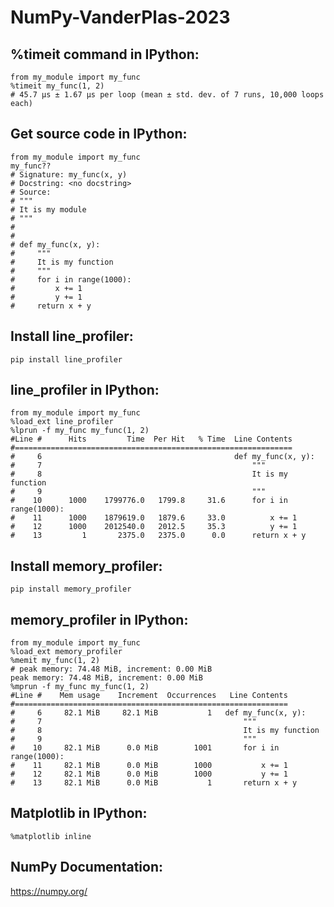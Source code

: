 # NumPy-VanderPlas-2023

## %timeit command in IPython:
```ipython
from my_module import my_func
%timeit my_func(1, 2)
# 45.7 µs ± 1.67 µs per loop (mean ± std. dev. of 7 runs, 10,000 loops each)
```

## Get source code in IPython:
```ipython
from my_module import my_func
my_func??
# Signature: my_func(x, y)
# Docstring: <no docstring>
# Source:   
# """
# It is my module
# """
#
#
# def my_func(x, y):
#     """
#     It is my function
#     """
#     for i in range(1000):
#         x += 1
#         y += 1
#     return x + y
```

## Install line_profiler:
```
pip install line_profiler
```

## line_profiler in IPython:
```ipython
from my_module import my_func
%load_ext line_profiler
%lprun -f my_func my_func(1, 2)
#Line #      Hits         Time  Per Hit   % Time  Line Contents
#==============================================================
#     6                                           def my_func(x, y):
#     7                                               """
#     8                                               It is my function
#     9                                               """
#    10      1000    1799776.0   1799.8     31.6      for i in range(1000):
#    11      1000    1879619.0   1879.6     33.0          x += 1
#    12      1000    2012540.0   2012.5     35.3          y += 1
#    13         1       2375.0   2375.0      0.0      return x + y
```

## Install memory_profiler:
```
pip install memory_profiler
```

## memory_profiler in IPython:
```ipython
from my_module import my_func
%load_ext memory_profiler
%memit my_func(1, 2)
# peak memory: 74.48 MiB, increment: 0.00 MiB
peak memory: 74.48 MiB, increment: 0.00 MiB
%mprun -f my_func my_func(1, 2)
#Line #    Mem usage    Increment  Occurrences   Line Contents
#=============================================================
#     6     82.1 MiB     82.1 MiB           1   def my_func(x, y):
#     7                                             """
#     8                                             It is my function
#     9                                             """
#    10     82.1 MiB      0.0 MiB        1001       for i in range(1000):
#    11     82.1 MiB      0.0 MiB        1000           x += 1
#    12     82.1 MiB      0.0 MiB        1000           y += 1
#    13     82.1 MiB      0.0 MiB           1       return x + y
```

## Matplotlib in IPython:
```ipython
%matplotlib inline
```

## NumPy Documentation:
https://numpy.org/
